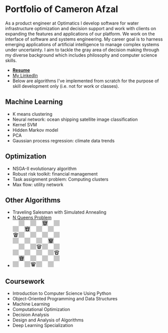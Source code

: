 # Portfolio of Cameron Afzal
As a product engineer at Optimatics I develop software for water infrastructure optimization and decision support and work with clients on expanding the features and applications of our platform. We work on the interface of software and systems engineering. My career goal is to harness emerging applications of artificial intelligence to manage complex systems under uncertainty. I aim to tackle the gray area of decision making through my diverse background which includes philosophy and computer science skills.
  * <b>[Resume](https://github.com/cafzal/Portfolio/blob/master/Cameron%20Afzal%20resume%20A.pdf)</b>
  * [My LinkedIn](https://www.linkedin.com/in/cameron-afzal-26a82a62/)
  * Below are algorithms I've implemented from scratch for the purpose of skill development only (i.e. not for work or classes).

## Machine Learning
 - K means clustering
 - Neural network: ocean shipping satellite image classification
 - Kernel SVM
 - Hidden Markov model
 - PCA
 - Gaussian process regression: climate data trends
 
## Optimization
 - NSGA-II evolutionary algorithm
 - Robust risk toolkit: financial management
 - Task assignment problem: Computing clusters
 - Max flow: utility network

## Other Algorithms
 - Traveling Salesman with Simulated Annealing
 - [N Queens Problem](https://github.com/cafzal/Portfolio/blob/master/NQueensProblem.java)
 - <img src="https://github.com/cafzal/Portfolio/blob/master/Eight%20Queens%20Solution.png" height="150" width="150"></img>
   
## Coursework
  * Introduction to Computer Science Using Python
  * Object-Oriented Programming and Data Structures
  * Machine Learning
  * Computational Optimization
  * Decision Analysis
  * Design and Analysis of Algorithms
  * Deep Learning Specialization
